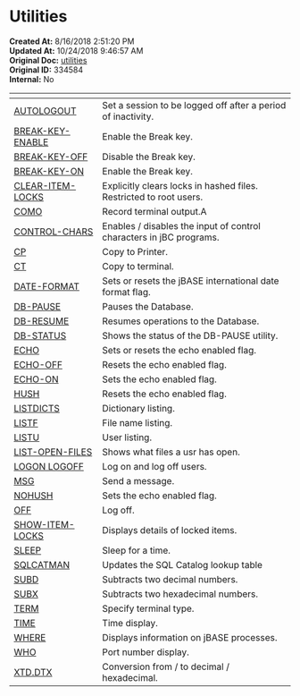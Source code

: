 # Utilities

**Created At:** 8/16/2018 2:51:20 PM  
**Updated At:** 10/24/2018 9:46:57 AM  
**Original Doc:** [utilities](https://docs.jbase.com/46963-utilities/utilities)  
**Original ID:** 334584  
**Internal:** No  



| <!----> | <!----> |
| --- | --- |
| [AUTOLOGOUT](./../autologout) | Set a session to be logged off after a period of inactivity. |
| [BREAK-KEY-ENABLE](./../break-key-enable) | Enable the Break key. |
| [BREAK-KEY-OFF](./../break-key-off) | Disable the Break key. |
| [BREAK-KEY-ON](./../break-key-on) | Enable the Break key. |
| [CLEAR-ITEM-LOCKS](./../clear-item-locks) | Explicitly clears locks in hashed files. Restricted to root users. |
| [COMO](./../como) | Record terminal output.A |
| [CONTROL-CHARS](./../control-chars) | Enables / disables the input of control characters in jBC programs. |
| [CP](./../cp) | Copy to Printer. |
| [CT](./../ct) | Copy to terminal. |
| [DATE-FORMAT](./../date-format) | Sets or resets the jBASE international date format flag. |
| [DB-PAUSE](./../db-pause) | Pauses the Database. |
| [DB-RESUME](./../db-resume) | Resumes operations to the Database. |
| [DB-STATUS](./../db-status) | Shows the status of the DB-PAUSE utility. |
| [ECHO](./../echo) | Sets or resets the echo enabled flag. |
| [ECHO-OFF](./../echo) | Resets the echo enabled flag. |
| [ECHO-ON](./../echo) | Sets the echo enabled flag. |
| [HUSH](./../hush) | Resets the echo enabled flag. |
| [LISTDICTS](llistdicts) | Dictionary listing. |
| [LISTF](./../listf) | File name listing. |
| [LISTU](./../listu) | User listing. |
| [LIST-OPEN-FILES](https://https://static.zumasys.com/jbase/r99/knowledgebase/manuals/3.0/30manpages/man/sup22_LIST_OPEN_FILES.htm) | Shows what files a usr has open. |
| [LOGON LOGOFF](./../logon&logoff) | Log on and log off users. |
| [MSG](./../msg) | Send a message. |
| [NOHUSH](./../nohush) | Sets the echo enabled flag. |
| [OFF](./../off) | Log off. |
| [SHOW-ITEM-LOCKS](./../show-item-locks) | Displays details of locked items. |
| [SLEEP](./../sleep) | Sleep for a time. |
| [SQLCATMAN](./../sqlcatman) | Updates the SQL Catalog lookup table |
| [SUBD](./../subd) | Subtracts two decimal numbers. |
| [SUBX](./../subx) | Subtracts two hexadecimal numbers. |
| [TERM](term) | Specify terminal type. |
| [TIME](./../time) | Time display. |
| [WHERE](./../where) | Displays information on jBASE processes. |
| [WHO](./../../../environment-variables/jbcemulate) | Port number display. |
| [XTD.DTX](xtd-dtx) | Conversion from / to decimal / hexadecimal. |

